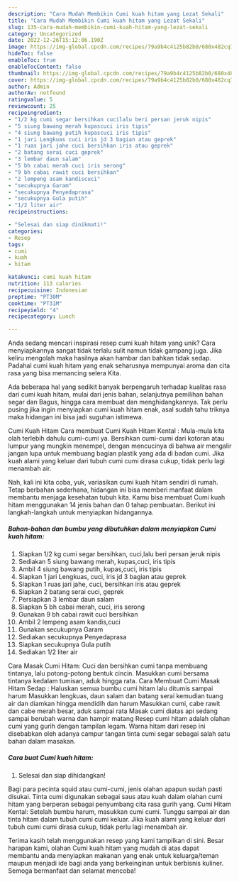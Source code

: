 ```yaml
---
description: "Cara Mudah Membikin Cumi kuah hitam yang Lezat Sekali"
title: "Cara Mudah Membikin Cumi kuah hitam yang Lezat Sekali"
slug: 135-cara-mudah-membikin-cumi-kuah-hitam-yang-lezat-sekali
category: Uncategorized
date: 2022-12-26T15:12:06.190Z
image: https://img-global.cpcdn.com/recipes/79a9b4c4125b82b0/680x482cq70/cumi-kuah-hitam-foto-resep-utama.jpg
hideToc: false
enableToc: true
enableTocContent: false
thumbnail: https://img-global.cpcdn.com/recipes/79a9b4c4125b82b0/680x482cq70/cumi-kuah-hitam-foto-resep-utama.jpg
cover: https://img-global.cpcdn.com/recipes/79a9b4c4125b82b0/680x482cq70/cumi-kuah-hitam-foto-resep-utama.jpg
author: Admin
authorAv: notfound
ratingvalue: 5
reviewcount: 25
recipeingredient:
- "1/2 kg cumi segar bersihkan cucilalu beri persan jeruk nipis"
- "5 siung bawang merah kupascuci iris tipis"
- "4 siung bawang putih kupascuci iris tipis"
- "1 jari Lengkuas cuci iris jd 3 bagian atau geprek"
- "1 ruas jari jahe cuci bersihkan iris atau geprek"
- "2 batang serai cuci geprek"
- "3 lembar daun salam"
- "5 bh cabai merah cuci iris serong"
- "9 bh cabai rawit cuci bersihkan"
- "2 lempeng asam kandiscuci"
- "secukupnya Garam"
- "secukupnya Penyedaprasa"
- "secukupnya Gula putih"
- "1/2 liter air"
recipeinstructions:

- "Selesai dan siap dinikmati!"
categories:
- Resep
tags:
- cumi
- kuah
- hitam

katakunci: cumi kuah hitam 
nutrition: 113 calories
recipecuisine: Indonesian
preptime: "PT30M"
cooktime: "PT31M"
recipeyield: "4"
recipecategory: Lunch

---
```





Anda sedang mencari inspirasi resep cumi kuah hitam yang unik? Cara menyiapkannya sangat tidak terlalu sulit namun tidak gampang juga. Jika keliru mengolah maka hasilnya akan hambar dan bahkan tidak sedap. Padahal cumi kuah hitam yang enak seharusnya mempunyai aroma dan cita rasa yang bisa memancing selera Kita.





Ada beberapa hal yang sedikit banyak berpengaruh terhadap kualitas rasa dari cumi kuah hitam, mulai dari jenis bahan, selanjutnya pemilihan bahan segar dan Bagus, hingga cara membuat dan menghidangkannya. Tak perlu pusing jika ingin menyiapkan cumi kuah hitam enak,      asal sudah tahu triknya maka hidangan ini bisa jadi suguhan istimewa.














Cumi Kuah Hitam Cara membuat Cumi Kuah Hitam Kental : Mula-mula kita olah terlebih dahulu cumi-cumi ya. Bersihkan cumi-cumi dari kotoran atau lumpur yang mungkin menempel, dengan mencucinya di bahwa air mengalir jangan lupa untuk membuang bagian plastik yang ada di badan cumi. Jika kuah alami yang keluar dari tubuh cumi cumi dirasa cukup, tidak perlu lagi menambah air.






Nah, kali ini kita coba, yuk, variasikan cumi kuah hitam sendiri di rumah. Tetap berbahan sederhana, hidangan ini bisa memberi manfaat dalam membantu menjaga kesehatan tubuh kita. Kamu bisa membuat Cumi kuah hitam menggunakan 14 jenis bahan dan 0 tahap pembuatan. Berikut ini langkah-langkah untuk menyiapkan hidangannya.

<!--inarticleads1-->

##### Bahan-bahan dan bumbu yang dibutuhkan dalam menyiapkan Cumi kuah hitam:

1. Siapkan 1/2 kg cumi segar bersihkan, cuci,lalu beri persan jeruk nipis
1. Sediakan 5 siung bawang merah, kupas,cuci, iris tipis
1. Ambil 4 siung bawang putih, kupas,cuci, iris tipis
1. Siapkan 1 jari Lengkuas, cuci, iris jd 3 bagian atau geprek
1. Siapkan 1 ruas jari jahe, cuci, bersihkan iris atau geprek
1. Siapkan 2 batang serai cuci, geprek
1. Persiapkan 3 lembar daun salam
1. Siapkan 5 bh cabai merah, cuci, iris serong
1. Gunakan 9 bh cabai rawit cuci bersihkan
1. Ambil 2 lempeng asam kandis,cuci
1. Gunakan secukupnya Garam
1. Sediakan secukupnya Penyedaprasa
1. Siapkan secukupnya Gula putih
1. Sediakan 1/2 liter air


Cara Masak Cumi Hitam: Cuci dan bersihkan cumi tanpa membuang tintanya, lalu potong-potong bentuk cincin. Masukkan cumi bersama tintanya kedalam tumisan, aduk hingga rata. Cara Membuat Cumi Masak Hitam Sedap : Haluskan semua bumbu cumi hitam lalu ditumis sampai harum Masukkan lengkuas, daun salam dan batang serai kemudian tuang air dan diamkan hingga mendidih dan harum Masukkan cumi, cabe rawit dan cabe merah besar, aduk sampai rata Masak cumi diatas api sedang sampai berubah warna dan hampir matang Resep cumi hitam adalah olahan cumi yang gurih dengan tampilan legam. Warna hitam dari resep ini disebabkan oleh adanya campur tangan tinta cumi segar sebagai salah satu bahan dalam masakan. 

<!--inarticleads2-->

##### Cara buat Cumi kuah hitam:


1. Selesai dan siap dihidangkan!

Bagi para pecinta squid atau cumi-cumi, jenis olahan apapun sudah pasti disukai. Tinta cumi digunakan sebagai saus atau kuah dalam olahan cumi hitam yang berperan sebagai penyumbang cita rasa gurih yang. Cumi Hitam Kental: Setelah bumbu harum, masukkan cumi cumi. Tunggu sampai air dan tinta hitam dalam tubuh cumi cumi keluar. Jika kuah alami yang keluar dari tubuh cumi cumi dirasa cukup, tidak perlu lagi menambah air. 

Terima kasih telah menggunakan resep yang kami tampilkan di sini. Besar harapan kami, olahan Cumi kuah hitam yang mudah di atas dapat membantu anda menyiapkan makanan yang enak untuk keluarga/teman maupun menjadi ide bagi anda yang berkeinginan untuk berbisnis kuliner. Semoga bermanfaat dan selamat mencoba!
